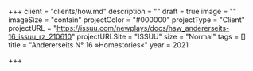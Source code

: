 +++
client = "clients/how.md"
description = ""
draft = true
image = ""
imageSize = "contain"
projectColor = "#000000"
projectType = "Client"
projectURL = "https://issuu.com/newplays/docs/hsw_andererseits-16_issuu_rz_210610"
projectURLSite = "ISSUU"
size = "Normal"
tags = []
title = "Andererseits N° 16 »Homestories«"
year = 2021

+++
